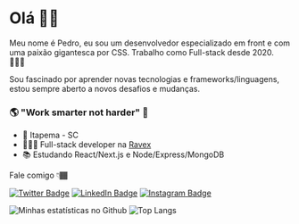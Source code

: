 # Olá 👋🏽

Meu nome é Pedro, eu sou um desenvolvedor especializado em front e com uma paixão gigantesca por CSS. Trabalho como Full-stack desde 2020. 👨🏽‍💻

Sou fascinado por aprender novas tecnologias e frameworks/linguagens, estou sempre aberto a novos desafios e mudanças.

### 🌎  "Work smarter not harder"  🧠

- 📍 Itapema - SC
- 👨🏽‍💻 Full-stack developer na [Ravex](https://ravex.com.br)
- 📚 Estudando React/Next.js e Node/Express/MongoDB

Fale comigo 👇🏾

[![Twitter Badge](https://img.shields.io/badge/-@pedrobennesby-6495ED?style=flat-square&labelColor=6495ED&logo=twitter&logoColor=white&link=https://twitter.com/pedrobennesby)](https://twitter.com/pedrobennesby) [![LinkedIn Badge](https://img.shields.io/badge/-Pedro%20Bennesby-6495ED?style=flat-square&labelColor=6495ED&logo=linkedin&logoColor=white&link=https://www.linkedin.com/in/pedrobennesby)](https://www.linkedin.com/in/pedrobennesby) [![Instagram Badge](https://img.shields.io/badge/-@pedrobennesby-6495ED?style=flat-square&labelColor=6495ED&logo=instagram&logoColor=white&link=https://www.instagram.com/pedrobennesby)](https://www.instagram.com/pedrobennesby)




![Minhas estatísticas no Github](https://github-readme-stats.vercel.app/api?username=PedroBennesby&include_all_commits=true&hide=contribs,prs,issues&show_icons=true&theme=react&custom_title=Minhas%20estat%C3%ADsticas%20no%20Github&locale=en)
![Top Langs](https://github-readme-stats.vercel.app/api/top-langs/?username=PedroBennesby&custom_title=Minhas%20linguagens%20mais%20usadas&theme=react&card_width=495)
